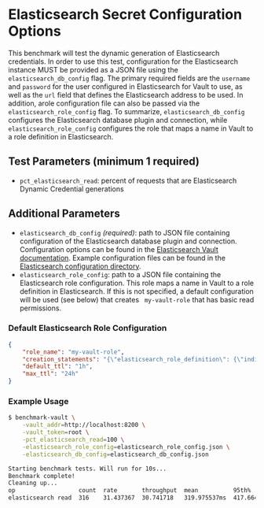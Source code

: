 # Elasticsearch Secret Configuration Options
This benchmark will test the dynamic generation of Elasticsearch credentials. In order to use this test, configuration for the Elasticsearch instance MUST be provided as a JSON file using the `elasticsearch_db_config` flag. The primary required fields are the `username` and `password` for the user configured in Elasticsearch for Vault to use, as well as the `url` field that defines the Elasticsearch address to be used. In addition, arole configuration file can also be passed via the `elasticsearch_role_config` flag. To summarize, `elasticsearch_db_config` configures the Elasticsearch database plugin and connection, while `elasticsearch_role_config` configures the role that maps a name in Vault to a role definition in Elasticsearch.

## Test Parameters (minimum 1 required)
- `pct_elasticsearch_read`: percent of requests that are Elasticsearch Dynamic Credential generations

## Additional Parameters
- `elasticsearch_db_config` _(required)_: path to JSON file containing configuration of the Elasticsearch database plugin and connection.  Configuration options can be found in the [Elasticsearch Vault documentation](https://developer.hashicorp.com/vault/api-docs/secret/databases/elasticdb).  Example configuration files can be found in the [Elasticsearch configuration directory](/example-configs/elasticsearch/).
- `elasticsearch_role_config`: path to a JSON file containing the Elasticsearch role configuration. This role maps a name in Vault to a role definition in Elasticsearch. If this is not specified, a default configuration will be used (see below) that creates ` my-vault-role` that has basic read permissions.

### Default Elasticsearch Role Configuration
```json
{
    "role_name": "my-vault-role",
    "creation_statements": "{\"elasticsearch_role_definition\": {\"indices\": [{\"names\":[\"*\"], \"privileges\":[\"read\"]}]}}",
    "default_ttl": "1h",
    "max_ttl": "24h"
}
```

### Example Usage

```bash
$ benchmark-vault \
    -vault_addr=http://localhost:8200 \
    -vault_token=root \
    -pct_elasticsearch_read=100 \
    -elasticsearch_role_config=elasticsearch_role_config.json \
    -elasticsearch_db_config=elasticsearch_db_config.json

Starting benchmark tests. Will run for 10s...
Benchmark complete!
Cleaning up...
op                  count  rate       throughput  mean          95th%         99th%         successRatio
elasticsearch read  316    31.437367  30.741718   319.975537ms  417.664574ms  546.783011ms  100.00%
```
